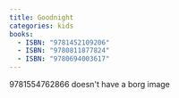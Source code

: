 ```yaml
---
title: Goodnight
categories: kids
books:
  - ISBN: "9781452109206"
  - ISBN: "9780811877824"
  - ISBN: "9780694003617"
---
```


9781554762866 doesn't have a borg image